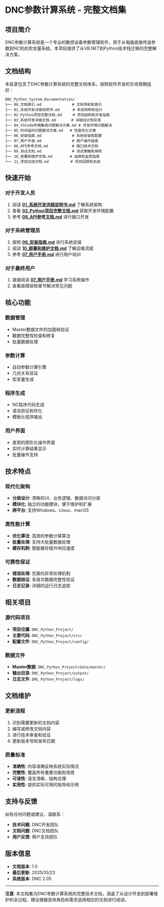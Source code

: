 # DNC参数计算系统 - 完整文档集

## 项目简介

DNC参数计算系统是一个专业的数控设备参数管理软件，用于从电脑直接传送参数到NC机的宏变量系统。本项目提供了从VB.NET到Python技术栈迁移的完整解决方案。

## 文档结构

本目录包含了DNC参数计算系统的完整文档体系，按照软件开发的生命周期组织：

```
DNC_Python_System_Documentation/
├── 00_文档索引.md              # 文档导航和索引
├── 01_系统开发详细说明书.md      # 系统架构和设计
├── 02_Python项目完整文档.md     # 项目结构和开发指南
├── 03_系统开发详细文档.md       # 详细设计和实现
├── 04_VSCode终端集成问题解决方案.md # 开发环境问题解决
├── 05_时间延时问题解决方案.md   # 性能优化方案
├── 06_安装指南.md              # 系统安装和配置
├── 07_用户手册.md              # 用户操作指南
├── 08_API参考文档.md           # 接口技术文档
├── 09_测试文档.md              # 测试策略和用例
├── 10_部署和维护文档.md        # 运维和监控指南
└── 11_项目总结文档.md          # 项目回顾和总结
```

## 快速开始

### 对于开发人员
1. 阅读 **[01_系统开发详细说明书.md](01_系统开发详细说明书.md)** 了解系统架构
2. 查看 **[02_Python项目完整文档.md](02_Python项目完整文档.md)** 获取开发环境配置
3. 参考 **[08_API参考文档.md](08_API参考文档.md)** 进行接口开发

### 对于系统管理员
1. 按照 **[06_安装指南.md](06_安装指南.md)** 进行系统安装
2. 阅读 **[10_部署和维护文档.md](10_部署和维护文档.md)** 了解运维流程
3. 参考 **[07_用户手册.md](07_用户手册.md)** 进行用户培训

### 对于最终用户
1. 直接阅读 **[07_用户手册.md](07_用户手册.md)** 学习系统操作
2. 查看故障排除章节解决常见问题

## 核心功能

### 数据管理
- Master数据文件的加载和验证
- 数据完整性检查和修复
- 批量数据处理

### 参数计算
- 自动参数计算引擎
- 几何关系验证
- 宏变量生成

### 程序生成
- NC程序代码生成
- 语法验证和优化
- 模板化程序输出

### 用户界面
- 直观的图形化操作界面
- 实时计算结果显示
- 批量操作支持

## 技术特点

### 现代化架构
- **分层设计**: 清晰的UI、业务逻辑、数据访问分层
- **模块化**: 独立的功能模块，便于维护和扩展
- **跨平台**: 支持Windows、Linux、macOS

### 高性能计算
- **优化算法**: 高效的参数计算算法
- **批量处理**: 支持大批量数据处理
- **缓存机制**: 智能缓存提升响应速度

### 可靠性保证
- **错误处理**: 完善的异常处理机制
- **数据验证**: 多层次数据完整性验证
- **日志记录**: 详细的运行日志追踪

## 相关项目

### 源代码项目
- **项目位置**: `DNC_Python_Project/`
- **主要代码**: `DNC_Python_Project/src/`
- **配置文件**: `DNC_Python_Project/config/`

### 数据文件
- **Master数据**: `DNC_Python_Project/data/master/`
- **输出目录**: `DNC_Python_Project/output/`
- **日志文件**: `DNC_Python_Project/logs/`

## 文档维护

### 更新流程
1. 识别需要更新的文档内容
2. 编写或修改文档内容
3. 进行技术审查和验证
4. 更新版本号和发布日期

### 质量标准
- **准确性**: 内容准确反映系统实际情况
- **完整性**: 覆盖所有重要功能和场景
- **可读性**: 语言清晰，结构合理
- **实用性**: 提供实际可用的指导和示例

## 支持与反馈

如有任何问题或建议，请联系：

- **技术问题**: DNC开发团队
- **文档问题**: DNC文档团队
- **用户反馈**: 用户支持团队

## 版本信息

- **文档版本**: 1.0
- **最后更新**: 2025/10/23
- **系统版本**: DNC 2.05

---

**注意**: 本文档集为DNC参数计算系统的完整技术文档，涵盖了从设计开发到部署维护的全过程。建议根据具体角色和需求选择相应的文档进行阅读。
